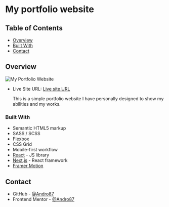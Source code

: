 # My portfolio website

## Table of Contents

-   [Overview](#overview)
-   [Built With](#built-with)
-   [Contact](#contact)

## Overview

![My Portfolio Website](./public/asssets/portfolio_screenshot.png)

-   Live Site URL: [Live site URL ](https://bmi-calculator-six-brown.vercel.app/)

    This is a simple portfolio website I have personally designed to show my abilities and my works.

### Built With

-   Semantic HTML5 markup
-   SASS / SCSS
-   Flexbox
-   CSS Grid
-   Mobile-first workflow
-   [React](https://reactjs.org/) - JS library
-   [Next.js](https://nextjs.org/) - React framework
-   [Framer Motion](https://www.framer.com/motion/)

## Contact

-   GitHub - [@Andro87](https://github.com/Andro87)
-   Frontend Mentor - [@Andro87](https://www.frontendmentor.io/profile/Andro87)
